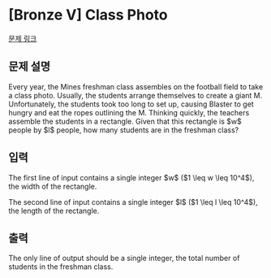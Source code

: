 # [Bronze V] Class Photo

[문제 링크](https://www.acmicpc.net/problem/34281) 

## 문제 설명

<p>Every year, the Mines freshman class assembles on the football field to take a class photo. Usually, the students arrange themselves to create a giant M. Unfortunately, the students took too long to set up, causing Blaster to get hungry and eat the ropes outlining the M. Thinking quickly, the teachers assemble the students in a rectangle. Given that this rectangle is $w$ people by $l$ people, how many students are in the freshman class?</p>

## 입력 

 <p>The first line of input contains a single integer $w$ ($1 \leq w \leq 10^4$), the width of the rectangle.</p>

<p>The second line of input contains a single integer $l$ ($1 \leq l \leq 10^4$), the length of the rectangle. </p>

## 출력 

 <p>The only line of output should be a single integer, the total number of students in the freshman class.</p>

